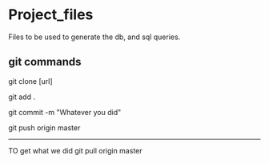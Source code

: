 # Project_files

Files to be used to generate the db, and sql queries.


git commands
---------------
git clone [url]

git add .

git commit -m "Whatever you did"

git push origin master

---------
TO get what we did
 git pull origin master

